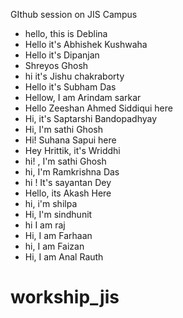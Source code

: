 GIthub session on JIS Campus
- hello, this is Deblina
- Hello it's Abhishek Kushwaha 
- Hello it's Dipanjan
- Shreyos Ghosh
- hi it's Jishu chakraborty
- Hello it's Subham Das
- Hellow, I am Arindam sarkar
- Hello Zeeshan Ahmed Siddiqui here
- Hi, it's Saptarshi Bandopadhyay
- Hi, I'm sathi Ghosh
- Hi! Suhana Sapui here
- Hey Hrittik, it's Wriddhi
- hi! , I'm sathi Ghosh
- hi, I'm Ramkrishna Das
- hi ! It's sayantan Dey
- Hello, its Akash Here 
- hi, i'm shilpa
- Hi, I'm sindhunit
- hi I am raj
- Hi, I am Farhaan
- hi, I am Faizan
- Hi, I am Anal Rauth
# workship_jis
